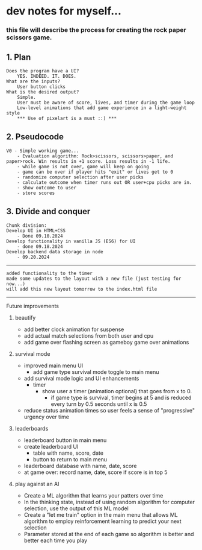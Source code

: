 # dev notes for myself...
### this file will describe the process for creating the rock paper scissors game.

## 1. Plan
    Does the program have a UI?
        YES. INDEED. IT. DOES.
    What are the inputs?
        User button clicks
    What is the desired output?
        Simple.
        User must be aware of score, lives, and timer during the game loop
        Low-level animations that add game experience in a light-weight style
        *** Use of pixelart is a must ::) ***
## 2. Pseudocode
    V0 - Simple working game...
        - Evaluation algorithm: Rock>scissors, scissors>paper, and paper>rock. Win results in +1 score. Loss results in -1 life.
        - while game is not over, game will keep on going
        - game can be over if player hits "exit" or lives get to 0
        - randomize computer selection after user picks
        - calculate outcome when timer runs out OR user+cpu picks are in. 
        - show outcome to user
        - store scores
        
## 3. Divide and conquer
    Chunk division: 
    Develop UI in HTML+CSS
        - Done 09.10.2024
    Develop functionality in vanilla JS (ES6) for UI
        - done 09.18.2024
    Develop backend data storage in node
        - 09.20.2024
---
    added functionality to the timer
    made some updates to the layout with a new file (just testing for now...)
    will add this new layout tomorrow to the index.html file

---
Future improvements
1. beautify
    - add better clock animation for suspense
    - add actual match selections from both user and cpu
    - add game over flashing screen as gameboy game over animations
        
2. survival mode
    - improved main menu UI
        - add game type survival mode toggle to main menu
    - add survival mode logic and UI enhancements
        - timer
            - show user a timer (animation optional) that goes from x to 0.
                - if game type is survival, timer begins at 5 and is reduced every turn by 0.5 seconds until x is 0.5
    - reduce status animation times so user feels a sense of "progressive" urgency over time

3. leaderboards
    - leaderboard button in main menu
    - create leaderboard UI
        - table with name, score, date
        - button to return to main menu
    - leaderboard database with name, date, score
    - at game over: record name, date, score if score is in top 5
        
4. play against an AI
    - Create a ML algorithm that learns your patters over time
    - In the thinking state, instead of using random algorithm for computer selection, use the output of this ML model
    - Create a "let me train" option in the main menu that allows ML algorithm to employ reinforcement learning to predict your next selection
    - Parameter stored at the end of each game so algorithm is better and better each time you play
